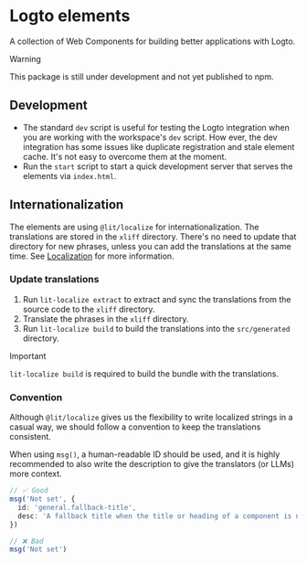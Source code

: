 # Logto elements

A collection of Web Components for building better applications with Logto.

> [!Warning]
> This package is still under development and not yet published to npm.

## Development

- The standard `dev` script is useful for testing the Logto integration when you are working with the workspace's `dev` script. How ever, the dev integration has some issues like duplicate registration and stale element cache. It's not easy to overcome them at the moment.
- Run the `start` script to start a quick development server that serves the elements via `index.html`.

## Internationalization

The elements are using `@lit/localize` for internationalization. The translations are stored in the `xliff` directory. There's no need to update that directory for new phrases, unless you can add the translations at the same time. See [Localization](https://lit.dev/docs/localization/overview/) for more information.

### Update translations

1. Run `lit-localize extract` to extract and sync the translations from the source code to the `xliff` directory.
2. Translate the phrases in the `xliff` directory.
3. Run `lit-localize build` to build the translations into the `src/generated` directory.

> [!Important]
> `lit-localize build` is required to build the bundle with the translations.

### Convention

Although `@lit/localize` gives us the flexibility to write localized strings in a casual way, we should follow a convention to keep the translations consistent.

When using `msg()`, a human-readable ID should be used, and it is highly recommended to also write the description to give the translators (or LLMs) more context.

```ts
// ✅ Good
msg('Not set', {
  id: 'general.fallback-title',
  desc: 'A fallback title when the title or heading of a component is not provided.',
})

// ❌ Bad
msg('Not set')
```
